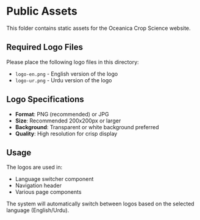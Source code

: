 # Public Assets

This folder contains static assets for the Oceanica Crop Science website.

## Required Logo Files

Please place the following logo files in this directory:

- `logo-en.png` - English version of the logo
- `logo-ur.png` - Urdu version of the logo

## Logo Specifications

- **Format**: PNG (recommended) or JPG
- **Size**: Recommended 200x200px or larger
- **Background**: Transparent or white background preferred
- **Quality**: High resolution for crisp display

## Usage

The logos are used in:
- Language switcher component
- Navigation header
- Various page components

The system will automatically switch between logos based on the selected language (English/Urdu).
